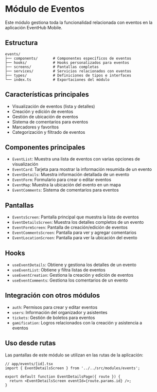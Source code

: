 # Módulo de Eventos

Este módulo gestiona toda la funcionalidad relacionada con eventos en la aplicación EventHub Mobile.

## Estructura

```
events/
├── components/       # Componentes específicos de eventos
├── hooks/            # Hooks personalizados para eventos
├── screens/          # Pantallas completas
├── services/         # Servicios relacionados con eventos
├── types/            # Definiciones de tipos e interfaces
└── index.ts          # Exportaciones del módulo
```

## Características principales

- Visualización de eventos (lista y detalles)
- Creación y edición de eventos
- Gestión de ubicación de eventos
- Sistema de comentarios para eventos
- Marcadores y favoritos
- Categorización y filtrado de eventos

## Componentes principales

- `EventList`: Muestra una lista de eventos con varias opciones de visualización
- `EventCard`: Tarjeta para mostrar la información resumida de un evento
- `EventDetails`: Muestra información detallada de un evento
- `EventForm`: Formulario para crear o editar eventos
- `EventMap`: Muestra la ubicación del evento en un mapa
- `EventComments`: Sistema de comentarios para eventos

## Pantallas

- `EventsScreen`: Pantalla principal que muestra la lista de eventos
- `EventDetailsScreen`: Muestra los detalles completos de un evento
- `EventFormScreen`: Pantalla de creación/edición de eventos
- `EventCommentsScreen`: Pantalla para ver y agregar comentarios
- `EventLocationScreen`: Pantalla para ver la ubicación del evento

## Hooks

- `useEventDetails`: Obtiene y gestiona los detalles de un evento
- `useEventList`: Obtiene y filtra listas de eventos
- `useEventCreation`: Gestiona la creación y edición de eventos
- `useEventComments`: Gestiona los comentarios de un evento

## Integración con otros módulos

- `auth`: Permisos para crear y editar eventos
- `users`: Información del organizador y asistentes
- `tickets`: Gestión de boletos para eventos
- `gamification`: Logros relacionados con la creación y asistencia a eventos

## Uso desde rutas

Las pantallas de este módulo se utilizan en las rutas de la aplicación:

```tsx
// app/events/[id].tsx
import { EventDetailsScreen } from '../../src/modules/events';

export default function EventDetailsPage({ route }) {
  return <EventDetailsScreen eventId={route.params.id} />;
}
``` 